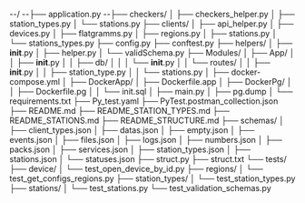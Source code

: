 --/
--├── application.py
--├── checkers/
│   ├── checkers_helper.py
│   ├── station_types.py
│   └── stations.py
├── clients/
│   ├── api_helper.py
│   ├── devices.py
│   ├── flatgramms.py
│   ├── regions.py
│   ├── stations.py
│   └── stations_types.py
├── config.py
├── conftest.py
├── helpers/
│   ├── __init__.py
│   ├── helper.py
│   └── validSchema.py
├── Modules/
│   ├── App/
│   │   ├── __init__.py
│   │   ├── db/
│   │   │   └── __init__.py
│   │   └── routes/
│   │       ├── __init__.py
│   │       ├── station_type.py
│   │       └── stations.py
│   ├── docker-compose.yml
│   ├── DockerApp/
│   ├── Dockerfile.app
│   ├── DockerPg/
│   │   ├── Dockerfile.pg
│   │   └── init.sql
│   ├── main.py
│   ├── pg.dump
│   └── requirements.txt
├── Py_test.yaml
├── PyTest.postman_collection.json
├── README.md
├── README_STATION_TYPES.md
├── README_STATIONS.md
├── README_STRUCTURE.md
├── schemas/
│   ├── client_types.json
│   ├── datas.json
│   ├── empty.json
│   ├── events.json
│   ├── files.json
│   ├── logs.json
│   ├── numbers.json
│   ├── packs.json
│   ├── services.json
│   ├── station_types.json
│   ├── stations.json
│   └── statuses.json
├── struct.py
├── struct.txt
└── tests/
    ├── device/
    │   └── test_open_device_by_id.py
    ├── regions/
    │   └── test_get_configs_regions.py
    ├── station_types/
    │   └── test_station_types.py
    ├── stations/
    │   └── test_stations.py
    └── test_validation_schemas.py
